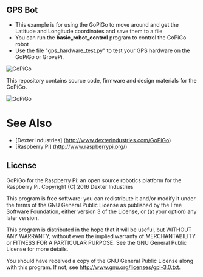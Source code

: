 ## GPS Bot
- This example is for using the GoPiGo to move around and get the Latitude and Longitude coordinates and save them to a file
- You can run the **basic_robot_control** program to control the GoPiGo robot 
- Use the file "gps_hardware_test.py" to test your GPS hardware on the GoPiGo or GrovePi.

![ GoPiGo ](https://raw.githubusercontent.com/DexterInd/GoPiGo/master/GoPiGo_Chassis-300.jpg)

This repository contains source code, firmware and design materials for the GoPiGo.

![ GoPiGo ](https://raw.githubusercontent.com/DexterInd/GoPiGo/master/GoPiGo_Front_Facing_Camera300.jpg)

# See Also

- [Dexter Industries] (http://www.dexterindustries.com/GoPiGo)
- [Raspberry Pi] (http://www.raspberrypi.org/)


## License
GoPiGo for the Raspberry Pi: an open source robotics platform for the Raspberry Pi.
Copyright (C) 2016  Dexter Industries

This program is free software: you can redistribute it and/or modify
it under the terms of the GNU General Public License as published by
the Free Software Foundation, either version 3 of the License, or
(at your option) any later version.

This program is distributed in the hope that it will be useful,
but WITHOUT ANY WARRANTY; without even the implied warranty of
MERCHANTABILITY or FITNESS FOR A PARTICULAR PURPOSE.  See the
GNU General Public License for more details.

You should have received a copy of the GNU General Public License
along with this program.  If not, see <http://www.gnu.org/licenses/gpl-3.0.txt>.
